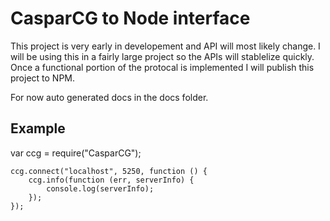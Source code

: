 # CasparCG to Node interface

This project is very early in developement and API will most likely change. I will be using this in a fairly large project so the APIs will stablelize quickly. Once a functional portion of the protocal is implemented I will publish this project to NPM.

For now auto generated docs in the docs folder.

## Example

  var ccg = require("CasparCG");

	ccg.connect("localhost", 5250, function () {
		ccg.info(function (err, serverInfo) {
			console.log(serverInfo);
		});
	});
